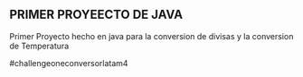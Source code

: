 ## PRIMER PROYEECTO DE JAVA

Primer Proyecto hecho en java para la conversion de divisas y la conversion de Temperatura

#challengeoneconversorlatam4
